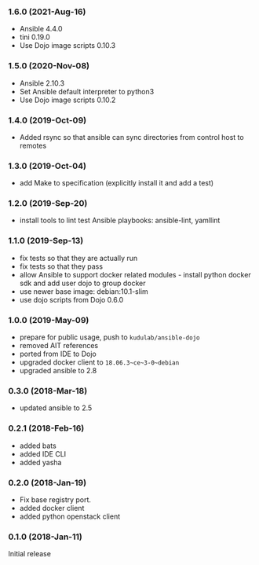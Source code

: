 ### 1.6.0 (2021-Aug-16)

* Ansible 4.4.0
* tini 0.19.0
* Use Dojo image scripts 0.10.3

### 1.5.0 (2020-Nov-08)

* Ansible 2.10.3
* Set Ansible default interpreter to python3
* Use Dojo image scripts 0.10.2

### 1.4.0 (2019-Oct-09)

 * Added rsync so that ansible can sync directories from control host to remotes

### 1.3.0 (2019-Oct-04)

* add Make to specification (explicitly install it and add a test)

### 1.2.0 (2019-Sep-20)

* install tools to lint test Ansible playbooks: ansible-lint, yamllint

### 1.1.0 (2019-Sep-13)

* fix tests so that they are actually run
* fix tests so that they pass
* allow Ansible to support docker related modules - install python docker sdk
 and add user dojo to group docker
* use newer base image: debian:10.1-slim
* use dojo scripts from Dojo 0.6.0

### 1.0.0 (2019-May-09)

 * prepare for public usage, push to `kudulab/ansible-dojo`
 * removed AIT references
 * ported from IDE to Dojo
 * upgraded docker client to `18.06.3~ce~3-0~debian`
 * upgraded ansible to 2.8

### 0.3.0 (2018-Mar-18)

 * updated ansible to 2.5

### 0.2.1 (2018-Feb-16)

 * added bats
 * added IDE CLI
 * added yasha

### 0.2.0 (2018-Jan-19)

 * Fix base registry port.
 * added docker client
 * added python openstack client

### 0.1.0 (2018-Jan-11)

Initial release
